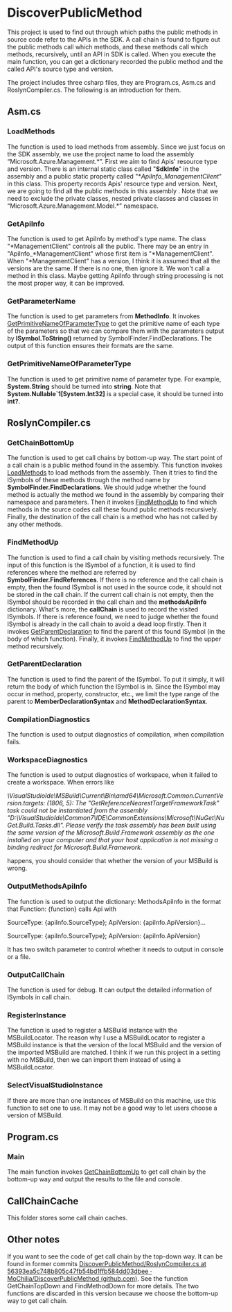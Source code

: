 # DiscoverPublicMethod

This project is used to find out through which paths the public methods in source code refer to the APIs in the SDK. A call chain is found to figure out the public methods call which methods, and these methods call which methods, recursively, until an API in SDK is called. When you execute the main function, you can get a dictionary recorded the public method and the called API's source type and version.

The project includes three csharp files, they are Program.cs, Asm.cs and RoslynCompiler.cs. The following is an introduction for them.

## Asm.cs

### LoadMethods

The function is used to load methods from assembly. Since we just focus on the SDK assembly, we use the project name to load the assembly “Microsoft.Azure.Management.\*”. First we aim to find Apis' resource type and version.  There is an internal static class called "**SdkInfo**" in the assembly and a public static property called "**ApiInfo_*ManagementClient**" in this class. This property records Apis' resource type and version.  Next, we are going to find all the public methods in this assembly . Note that we need to exclude the private classes, nested private classes and classes in “Microsoft.Azure.Management.Model.\*” namespace. 

### GetApiInfo

The function is used to get ApiInfo by method's type name. The class "\*ManagementClient" controls all the public. There may be an entry in  "ApiInfo_*ManagementClient" whose first item is "\*ManagementClient". When "\*ManagementClient" has a version, I think it is assumed that all the versions are the same. If there is no one, then ignore it. We won't call a method in this class. Maybe getting ApiInfo through string processing is not the most proper way, it can be improved.

### GetParameterName

The function is used to get parameters from **MethodInfo**. It invokes [GetPrimitiveNameOfParameterType](#GetPrimitiveNameOfParameterType) to get the primitive name of each type of the parameters so that we can compare them with the parameters output by **ISymbol.ToString()** returned by SymbolFinder.FindDeclarations. The output of this function ensures their formats are the same.

### GetPrimitiveNameOfParameterType

The function is used to get primitive name of parameter type. For example, **System.String** should be turned into **string**. Note that **System.Nullable`1[System.Int32]** is a special case, it should be turned into **int?**. 

## RoslynCompiler.cs

### GetChainBottomUp

The function is used to get call chains by bottom-up way. The start point of a call chain is a public method found in the assembly. This function invokes  [LoadMethods](#LoadMethods)  to load methods from the assembly. Then it tries to find the ISymbols of these methods through the method name by  **SymbolFinder.FindDeclarations**. We should judge whether the found method is actually the method we found in the assembly by comparing their namespace and parameters. Then it invokes [FindMethodUp](#FindMethodUp) to find which methods in the source codes call these found public methods recursively.  Finally, the destination of the call chain is a method who has not called by any other methods. 

### FindMethodUp

The function is used to find a call chain by visiting methods recursively. The input of this function is the ISymbol of a function, it is used to find references where the method are referred by **SymbolFinder.FindReferences**. If there is no reference and the call chain is empty, then the found ISymbol is not used in the source code, it should not be stored in the call chain. If the current call chain is not empty, then the ISymbol should be recorded in the call chain and the **methodsApiInfo** dictionary.  What's more, the **callChain** is used to record the visited ISymbols. If there is reference found, we need to judge whether the found ISymbol is already in the call chain to avoid a dead loop firstly. Then it invokes [GetParentDeclaration](#GetParentDeclaration) to find the parent of this found ISymbol (in the body of which function).  Finally, it invokes [FindMethodUp](#FindMethodUp) to find the upper method recursively.

### GetParentDeclaration

The function is used to find the parent of the ISymbol. To put it simply, it will return the body of which function the ISymbol is in. Since the ISymbol may occur in method, property, constructor, etc., we limit the type range of the parent to **MemberDeclarationSyntax** and **MethodDeclarationSyntax**.

### CompilationDiagnostics

The function is used to output diagnostics of compilation, when compilation fails.

### WorkspaceDiagnostics

The function is used to output diagnostics of workspace, when it failed to create a workspace. When errors like

*\VisualStudioIde\MSBuild\Current\Bin\amd64\Microsoft.Common.CurrentVersion.targets: (1806, 5): The "GetReferenceNearestTargetFrameworkTask" task could not be instantiated from the assembly "D:\VisualStudioIde\Common7\IDE\CommonExtensions\Microsoft\NuGet\NuGet.Build.Tasks.dll". Please verify the task assembly has been built using the same version of the Microsoft.Build.Framework assembly as the one installed on your computer and that your host application is not missing a binding redirect for Microsoft.Build.Framework.* 

happens, you should consider that whether the version of your MSBuild is wrong.

### OutputMethodsApiInfo

The function is used to output the dictionary: MethodsApiInfo in the format that Function: {function} calls Api with 

SourceType: {apiInfo.SourceType}; ApiVersion: {apiInfo.ApiVersion}...

SourceType: {apiInfo.SourceType}; ApiVersion: {apiInfo.ApiVersion}

It has two switch parameter to control whether it needs to output in console or a file.

### OutputCallChain

The function is used for debug. It can output the detailed information of ISymbols in  call chain.

### RegisterInstance

The function is used to register a MSBuild instance with the MSBuildLocator. The reason why I use a MSBuildLocator to register a MSBuild instance is that the version of the local MSBuild and the version of the imported MSBuild are matched. I think if we run this project in a setting with no MSBuild, then we can import them instead of using a MSBuildLocator.

### SelectVisualStudioInstance

If there are more than one instances of MSBuild on this machine, use this function to set one to use. It may not be a good way to let users choose a version of MSBuild. 

## Program.cs

### Main

The main function invokes [GetChainBottomUp](#GetChainBottomUp) to get call chain by the bottom-up way and output the results to the file and console. 

## CallChainCache

This folder stores some call chain caches.

## Other notes

If you want to see the code of get call chain by the top-down way. It can be found in former commits [DiscoverPublicMethod/RoslynCompiler.cs at 56393ea5c748b805c47fb54bd1ffb584dd03dbee · MoChilia/DiscoverPublicMethod (github.com)](https://github.com/MoChilia/DiscoverPublicMethod/blob/56393ea5c748b805c47fb54bd1ffb584dd03dbee/DiscoverPublicMethod/RoslynCompiler.cs). See the function GetChainTopDown and FindMethodDown for more details. The two functions are discarded in this version because we choose the bottom-up way to get call chain.
